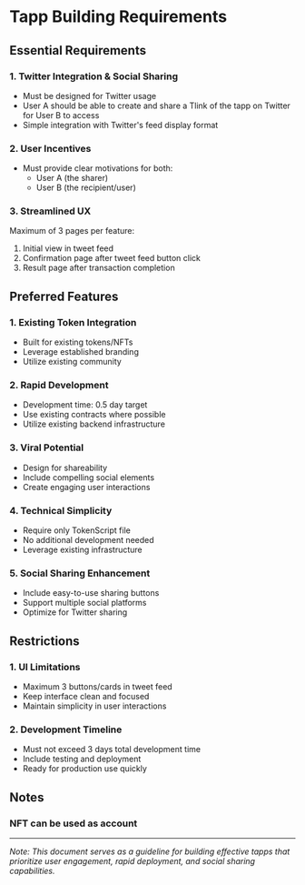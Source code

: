 # Tapp Building Requirements

## Essential Requirements

### 1. Twitter Integration & Social Sharing
- Must be designed for Twitter usage
- User A should be able to create and share a Tlink of the tapp on Twitter for User B to access
- Simple integration with Twitter's feed display format

### 2. User Incentives
- Must provide clear motivations for both:
  - User A (the sharer)
  - User B (the recipient/user)

### 3. Streamlined UX
Maximum of 3 pages per feature:
1. Initial view in tweet feed
2. Confirmation page after tweet feed button click
3. Result page after transaction completion

## Preferred Features

### 1. Existing Token Integration
- Built for existing tokens/NFTs
- Leverage established branding
- Utilize existing community

### 2. Rapid Development
- Development time: 0.5 day target
- Use existing contracts where possible
- Utilize existing backend infrastructure

### 3. Viral Potential
- Design for shareability
- Include compelling social elements
- Create engaging user interactions

### 4. Technical Simplicity
- Require only TokenScript file
- No additional development needed
- Leverage existing infrastructure

### 5. Social Sharing Enhancement
- Include easy-to-use sharing buttons
- Support multiple social platforms
- Optimize for Twitter sharing

## Restrictions

### 1. UI Limitations
- Maximum 3 buttons/cards in tweet feed
- Keep interface clean and focused
- Maintain simplicity in user interactions

### 2. Development Timeline
- Must not exceed 3 days total development time
- Include testing and deployment
- Ready for production use quickly

## Notes
### NFT can be used as account


---

*Note: This document serves as a guideline for building effective tapps that prioritize user engagement, rapid deployment, and social sharing capabilities.*
